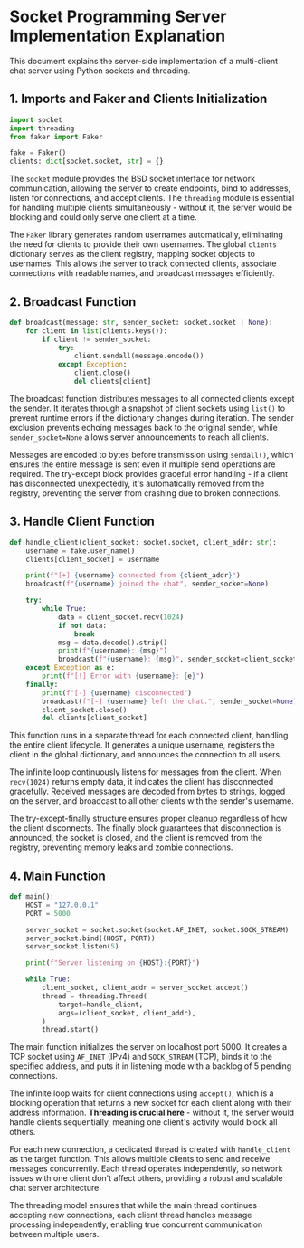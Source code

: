 # Socket Programming Server Implementation Explanation

This document explains the server-side implementation of a multi-client chat server using Python sockets and threading.

## 1. Imports and Faker and Clients Initialization

```python
import socket
import threading
from faker import Faker

fake = Faker()
clients: dict[socket.socket, str] = {}
```

The `socket` module provides the BSD socket interface for network communication, allowing the server to create endpoints, bind to addresses, listen for connections, and accept clients. The `threading` module is essential for handling multiple clients simultaneously - without it, the server would be blocking and could only serve one client at a time.

The `Faker` library generates random usernames automatically, eliminating the need for clients to provide their own usernames. The global `clients` dictionary serves as the client registry, mapping socket objects to usernames. This allows the server to track connected clients, associate connections with readable names, and broadcast messages efficiently.

## 2. Broadcast Function

```python
def broadcast(message: str, sender_socket: socket.socket | None):
    for client in list(clients.keys()):
        if client != sender_socket:
            try:
                client.sendall(message.encode())
            except Exception:
                client.close()
                del clients[client]
```

The broadcast function distributes messages to all connected clients except the sender. It iterates through a snapshot of client sockets using `list()` to prevent runtime errors if the dictionary changes during iteration. The sender exclusion prevents echoing messages back to the original sender, while `sender_socket=None` allows server announcements to reach all clients.

Messages are encoded to bytes before transmission using `sendall()`, which ensures the entire message is sent even if multiple send operations are required. The try-except block provides graceful error handling - if a client has disconnected unexpectedly, it's automatically removed from the registry, preventing the server from crashing due to broken connections.

## 3. Handle Client Function

```python
def handle_client(client_socket: socket.socket, client_addr: str):
    username = fake.user_name()
    clients[client_socket] = username

    print(f"[+] {username} connected from {client_addr}")
    broadcast(f"{username} joined the chat", sender_socket=None)

    try:
        while True:
            data = client_socket.recv(1024)
            if not data:
                break
            msg = data.decode().strip()
            print(f"{username}: {msg}")
            broadcast(f"{username}: {msg}", sender_socket=client_socket)
    except Exception as e:
        print(f"[!] Error with {username}: {e}")
    finally:
        print(f"[-] {username} disconnected")
        broadcast(f"[-] {username} left the chat.", sender_socket=None)
        client_socket.close()
        del clients[client_socket]
```

This function runs in a separate thread for each connected client, handling the entire client lifecycle. It generates a unique username, registers the client in the global dictionary, and announces the connection to all users.

The infinite loop continuously listens for messages from the client. When `recv(1024)` returns empty data, it indicates the client has disconnected gracefully. Received messages are decoded from bytes to strings, logged on the server, and broadcast to all other clients with the sender's username.

The try-except-finally structure ensures proper cleanup regardless of how the client disconnects. The finally block guarantees that disconnection is announced, the socket is closed, and the client is removed from the registry, preventing memory leaks and zombie connections.

## 4. Main Function

```python
def main():
    HOST = "127.0.0.1"
    PORT = 5000

    server_socket = socket.socket(socket.AF_INET, socket.SOCK_STREAM)
    server_socket.bind((HOST, PORT))
    server_socket.listen(5)

    print(f"Server listening on {HOST}:{PORT}")

    while True:
        client_socket, client_addr = server_socket.accept()
        thread = threading.Thread(
            target=handle_client,
            args=(client_socket, client_addr),
        )
        thread.start()
```

The main function initializes the server on localhost port 5000. It creates a TCP socket using `AF_INET` (IPv4) and `SOCK_STREAM` (TCP), binds it to the specified address, and puts it in listening mode with a backlog of 5 pending connections.

The infinite loop waits for client connections using `accept()`, which is a blocking operation that returns a new socket for each client along with their address information. **Threading is crucial here** - without it, the server would handle clients sequentially, meaning one client's activity would block all others.

For each new connection, a dedicated thread is created with `handle_client` as the target function. This allows multiple clients to send and receive messages concurrently. Each thread operates independently, so network issues with one client don't affect others, providing a robust and scalable chat server architecture.

The threading model ensures that while the main thread continues accepting new connections, each client thread handles message processing independently, enabling true concurrent communication between multiple users.
